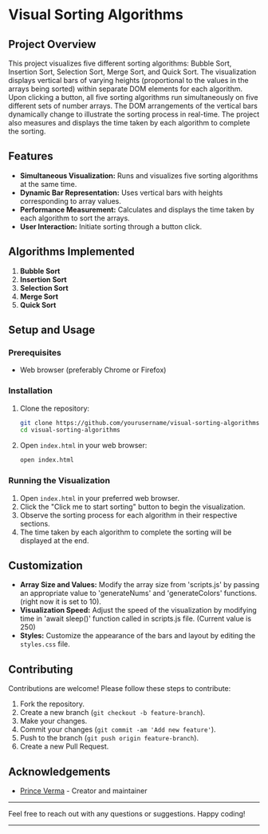 # Visual Sorting Algorithms

## Project Overview

This project visualizes five different sorting algorithms: Bubble Sort, Insertion Sort, Selection Sort, Merge Sort, and Quick Sort. The visualization displays vertical bars of varying heights (proportional to the values in the arrays being sorted) within separate DOM elements for each algorithm. Upon clicking a button, all five sorting algorithms run simultaneously on five different sets of number arrays. The DOM arrangements of the vertical bars dynamically change to illustrate the sorting process in real-time. The project also measures and displays the time taken by each algorithm to complete the sorting.

## Features

- **Simultaneous Visualization:** Runs and visualizes five sorting algorithms at the same time.
- **Dynamic Bar Representation:** Uses vertical bars with heights corresponding to array values.
- **Performance Measurement:** Calculates and displays the time taken by each algorithm to sort the arrays.
- **User Interaction:** Initiate sorting through a button click.

## Algorithms Implemented

1. **Bubble Sort**
2. **Insertion Sort**
3. **Selection Sort**
4. **Merge Sort**
5. **Quick Sort**

## Setup and Usage

### Prerequisites

- Web browser (preferably Chrome or Firefox)

### Installation

1. Clone the repository:

    ```sh
    git clone https://github.com/yourusername/visual-sorting-algorithms.git
    cd visual-sorting-algorithms
    ```

2. Open `index.html` in your web browser:

    ```sh
    open index.html
    ```

### Running the Visualization

1. Open `index.html` in your preferred web browser.
2. Click the "Click me to start sorting" button to begin the visualization.
3. Observe the sorting process for each algorithm in their respective sections.
4. The time taken by each algorithm to complete the sorting will be displayed at the end.


## Customization

- **Array Size and Values:** Modify the array size from 'scripts.js' by passing an appropriate value to 'generateNums' and 'generateColors' functions. (right now it is set to 10).
- **Visualization Speed:** Adjust the speed of the visualization by modifying time in 'await sleep()' function called in scripts.js file. (Current value is 250)
- **Styles:** Customize the appearance of the bars and layout by editing the `styles.css` file.

## Contributing

Contributions are welcome! Please follow these steps to contribute:

1. Fork the repository.
2. Create a new branch (`git checkout -b feature-branch`).
3. Make your changes.
4. Commit your changes (`git commit -am 'Add new feature'`).
5. Push to the branch (`git push origin feature-branch`).
6. Create a new Pull Request.


## Acknowledgements

- [Prince Verma](https://github.com/vermaprince123) - Creator and maintainer

---

Feel free to reach out with any questions or suggestions. Happy coding!

---



